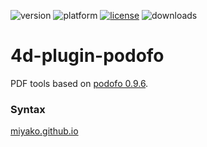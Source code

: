 ![version](https://img.shields.io/badge/version-17%2B-3E8B93)
![platform](https://img.shields.io/static/v1?label=platform&message=mac-intel%20|%20win-32%20|%20win-64&color=blue)
[![license](https://img.shields.io/github/license/miyako/4d-plugin-podofo)](LICENSE)
![downloads](https://img.shields.io/github/downloads/miyako/4d-plugin-podofo/total)

# 4d-plugin-podofo
PDF tools based on [podofo 0.9.6](http://podofo.sourceforge.net).

### Syntax

[miyako.github.io](https://miyako.github.io/2020/12/12/4d-plugin-podofo.html)
